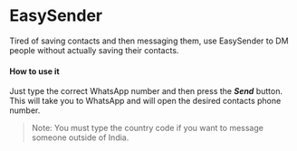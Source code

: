 # **EasySender**
Tired of saving contacts and then messaging them, use EasySender to DM people without actually saving their contacts.

#### **How to use it**
Just type the correct WhatsApp number and then press the ***Send*** button. This will take you to WhatsApp and will open the desired contacts phone number.

> Note: You must type the country code if you want to message someone outside of India.
